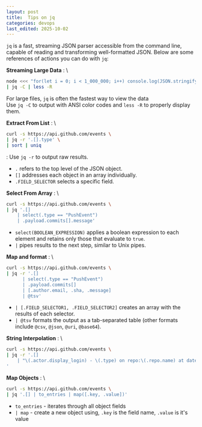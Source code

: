 ```yaml
---
layout: post
title:  Tips on jq
categories: devops
last_edited: 2025-10-02
---
```


`jq` is a fast, streaming JSON parser accessible from the command line, capable of reading and transforming well-formatted JSON. Below are some references of actions you can do with `jq`:

**Streaming Large Data**
: \
```zsh
node <<< "for(let i = 0; i < 1_000_000; i++) console.log(JSON.stringify({ i, r: Math.random()}))" \
| jq -C | less -R
```
For large files, `jq` is often the fastest way to view the data \
Use `jq -C` to output with ANSI color codes and `less -R` to properly display them. 


**Extract From List**
: \
```zsh
curl -s https://api.github.com/events \
| jq -r '.[].type' \
| sort | uniq
```
: Use `jq -r` to output raw results.
- `.` refers to the top level of the JSON object.
-   `[]` addresses each object in an array individually.
-   `.FIELD_SELECTOR` selects a specific field.


**Select From Array**
: \
```zsh
curl -s https://api.github.com/events \
| jq '.[]
    | select(.type == "PushEvent")
    | .payload.commits[].message'
```
- `select(BOOLEAN_EXPRESSION)` applies a boolean expression to each element and retains only those that evaluate to `true`.
- `|` pipes results to the next step, similar to Unix pipes.

**Map and format**
: \
```zsh
curl -s https://api.github.com/events \
| jq -r '.[]
      | select(.type == "PushEvent")
      | .payload.commits[]
      | [.author.email, .sha, .message]
      | @tsv'
```
-   `| [.FIELD_SELECTOR1, .FIELD_SELECTOR2]` creates an array with the results of each selector.
-   `| @tsv` formats the output as a tab-separated table (other formats include `@csv`, `@json`, `@uri`, `@base64`).

  
**String Interpolation**
: \
```zsh
curl -s https://api.github.com/events \
| jq -r '.[]
    | "\(.actor.display_login) - \(.type) on repo:\(.repo.name) at date:\(.created_at)"
'
```

**Map Objects**
: \
```zsh
curl -s https://api.github.com/events \
| jq '.[] | to_entries | map([.key, .value])'
```
- `to_entries` - iterates through all object fields
- `| map` - create a new object using, `.key` is the field name, `.value` is it's value
